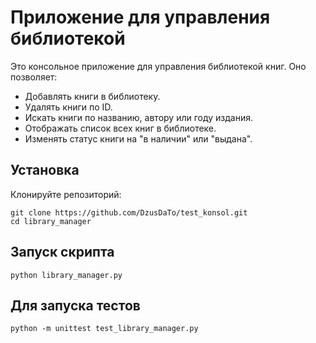 # Приложение для управления библиотекой

Это консольное приложение для управления библиотекой книг. Оно позволяет:

- Добавлять книги в библиотеку.
- Удалять книги по ID.
- Искать книги по названию, автору или году издания.
- Отображать список всех книг в библиотеке.
- Изменять статус книги на "в наличии" или "выдана".

## Установка

Клонируйте репозиторий:
```
git clone https://github.com/DzusDaTo/test_konsol.git
cd library_manager
```
## Запуск скрипта

```
python library_manager.py
```

## Для запуска тестов

```
python -m unittest test_library_manager.py
```

